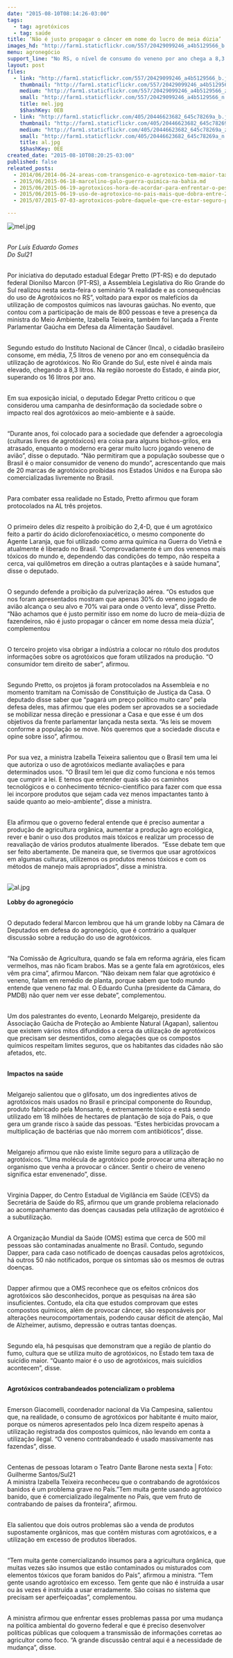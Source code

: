 ```yaml
---
date: "2015-08-10T08:14:26-03:00"
tags:
  - tag: agrotóxicos
  - tag: saúde
title: ‘Não é justo propagar o câncer em nome do lucro de meia dúzia’
images_hd: "http://farm1.staticflickr.com/557/20429099246_a4b5129566_b.jpg"
menu: agronegócio
support_line: "No RS, o nível de consumo do veneno por ano chega a 8,3 litros. Na região noroeste do Estado, é ainda pior, superando os 16 litros por ano."
layout: post
files:
  - link: "http://farm1.staticflickr.com/557/20429099246_a4b5129566_b.jpg"
    thumbnail: "http://farm1.staticflickr.com/557/20429099246_a4b5129566_t.jpg"
    medium: "http://farm1.staticflickr.com/557/20429099246_a4b5129566_z.jpg"
    small: "http://farm1.staticflickr.com/557/20429099246_a4b5129566_n.jpg"
    title: mel.jpg
    $$hashKey: 0EB
  - link: "http://farm1.staticflickr.com/405/20446623682_645c78269a_b.jpg"
    thumbnail: "http://farm1.staticflickr.com/405/20446623682_645c78269a_t.jpg"
    medium: "http://farm1.staticflickr.com/405/20446623682_645c78269a_z.jpg"
    small: "http://farm1.staticflickr.com/405/20446623682_645c78269a_n.jpg"
    title: al.jpg
    $$hashKey: 0EE
created_date: "2015-08-10T08:20:25-03:00"
published: false
releated_posts:
  - 2014/06/2014-06-24-areas-com-transgenico-e-agrotoxico-tem-maior-taxa-de-cancer-aponta-relatorio.md-e
  - 2015/06/2015-06-18-marcelino-galo-guerra-quimica-na-bahia.md
  - 2015/06/2015-06-19-agrotoxicos-hora-de-acordar-para-enfrentar-o-pesadelo.md
  - 2015/06/2015-06-19-uso-de-agrotoxico-no-pais-mais-que-dobra-entre-2000-e-2012.md
  - 2015/07/2015-07-03-agrotoxicos-pobre-daquele-que-cre-estar-seguro-pela-atuacao-governamental.md

---
```

<p><img alt="mel.jpg" src="http://farm1.staticflickr.com/557/20429099246_a4b5129566_b.jpg" /></p>

<p><br />
<em>Por Lu&iacute;s Eduardo Gomes<br />
Do Sul21</em></p>

<p><br />
Por iniciativa do deputado estadual Edegar Pretto (PT-RS) e do deputado federal Dionilso Marcon (PT-RS), a Assembleia Legislativa do Rio Grande do Sul realizou nesta sexta-feira o semin&aacute;rio &ldquo;A realidade e as consequ&ecirc;ncias do uso de Agrot&oacute;xicos no RS&rdquo;, voltado para expor os malef&iacute;cios da utiliza&ccedil;&atilde;o de compostos qu&iacute;micos nas lavouras ga&uacute;chas. No evento, que contou com a participa&ccedil;&atilde;o de mais de 800 pessoas e teve a presen&ccedil;a da ministra do Meio Ambiente, Izabella Teixeira, tamb&eacute;m foi lan&ccedil;ada a Frente Parlamentar Ga&uacute;cha em Defesa da Alimenta&ccedil;&atilde;o Saud&aacute;vel.</p>

<p><br />
Segundo estudo do Instituto Nacional de C&acirc;ncer (Inca), o cidad&atilde;o brasileiro consome, em m&eacute;dia, 7,5 litros de veneno por ano em consequ&ecirc;ncia da utiliza&ccedil;&atilde;o de agrot&oacute;xicos. No Rio Grande do Sul, este n&iacute;vel &eacute; ainda mais elevado, chegando a 8,3 litros. Na regi&atilde;o noroeste do Estado, &eacute; ainda pior, superando os 16 litros por ano.</p>

<p><br />
Em sua exposi&ccedil;&atilde;o inicial, o deputado Edegar Pretto criticou o que considerou uma campanha de desinforma&ccedil;&atilde;o da sociedade sobre o impacto real dos agrot&oacute;xicos ao meio-ambiente e &agrave; sa&uacute;de.</p>

<p><br />
&ldquo;Durante anos, foi colocado para a sociedade que defender a agroecologia (culturas livres de agrot&oacute;xicos) era coisa para alguns bichos-grilos, era atrasado, enquanto o moderno era gerar muito lucro jogando veneno de avi&atilde;o&rdquo;, disse o deputado. &ldquo;N&atilde;o permitiram que a popula&ccedil;&atilde;o soubesse que o Brasil &eacute; o maior consumidor de veneno do mundo&rdquo;, acrescentando que mais de 20 marcas de agrot&oacute;xico proibidas nos Estados Unidos e na Europa s&atilde;o comercializadas livremente no Brasil.</p>

<p><br />
Para combater essa realidade no Estado, Pretto afirmou que foram protocolados na AL tr&ecirc;s projetos.</p>

<p><br />
O primeiro deles diz respeito &agrave; proibi&ccedil;&atilde;o do 2,4-D, que &eacute; um agrot&oacute;xico feito a partir do &aacute;cido diclorofenoxiac&eacute;tico, o mesmo componente do Agente Laranja, que foi utilizado como arma qu&iacute;mica na Guerra do Vietn&atilde; e atualmente &eacute; liberado no Brasil. &ldquo;Comprovadamente &eacute; um dos venenos mais t&oacute;xicos do mundo e, dependendo das condi&ccedil;&otilde;es do tempo, n&atilde;o respeita a cerca, vai quil&ocirc;metros em dire&ccedil;&atilde;o a outras planta&ccedil;&otilde;es e &agrave; sa&uacute;de humana&rdquo;, disse o deputado.</p>

<p><br />
O segundo defende a proibi&ccedil;&atilde;o da pulveriza&ccedil;&atilde;o a&eacute;rea. &ldquo;Os estudos que nos foram apresentados mostram que apenas 30% do veneno jogado de avi&atilde;o alcan&ccedil;a o seu alvo e 70% vai para onde o vento leva&rdquo;, disse Pretto. &ldquo;N&atilde;o achamos que &eacute; justo permitir isso em nome do lucro de meia-d&uacute;zia de fazendeiros, n&atilde;o &eacute; justo propagar o c&acirc;ncer em nome dessa meia d&uacute;zia&rdquo;, complementou</p>

<p><br />
O terceiro projeto visa obrigar a ind&uacute;stria a colocar no r&oacute;tulo dos produtos informa&ccedil;&otilde;es sobre os agrot&oacute;xicos que foram utilizados na produ&ccedil;&atilde;o. &ldquo;O consumidor tem direito de saber&rdquo;, afirmou.</p>

<p><br />
Segundo Pretto, os projetos j&aacute; foram protocolados na Assembleia e no momento tramitam na Comiss&atilde;o de Constitui&ccedil;&atilde;o de Justi&ccedil;a da Casa. O deputado disse saber que &ldquo;pagar&aacute; um pre&ccedil;o pol&iacute;tico muito caro&rdquo; pela defesa deles, mas afirmou que eles podem ser aprovados se a sociedade se mobilizar nessa dire&ccedil;&atilde;o e pressionar a Casa e que esse &eacute; um dos objetivos da frente parlamentar lan&ccedil;ada nesta sexta. &ldquo;As leis se movem conforme a popula&ccedil;&atilde;o se move. N&oacute;s queremos que a sociedade discuta e opine sobre isso&rdquo;, afirmou.</p>

<p><br />
Por sua vez, a ministra Izabella Teixeira salientou que o Brasil tem uma lei que autoriza o uso de agrot&oacute;xicos mediante avalia&ccedil;&otilde;es e para determinados usos. &ldquo;O Brasil tem lei que diz como funciona e n&oacute;s temos que cumprir a lei. E temos que entender quais s&atilde;o os caminhos tecnol&oacute;gicos e o conhecimento t&eacute;cnico-cient&iacute;fico para fazer com que essa lei incorpore produtos que sejam cada vez menos impactantes tanto &agrave; sa&uacute;de quanto ao meio-ambiente&rdquo;, disse a ministra.</p>

<p><br />
Ela afirmou que o governo federal entende que &eacute; preciso aumentar a produ&ccedil;&atilde;o de agricultura org&acirc;nica, aumentar a produ&ccedil;&atilde;o agro ecol&oacute;gica, rever e banir o uso dos produtos mais t&oacute;xicos e realizar um processo de reavalia&ccedil;&atilde;o de v&aacute;rios produtos atualmente liberados. &nbsp;&ldquo;Esse debate tem que ser feito abertamente. De maneira que, se tivermos que usar agrot&oacute;xicos em algumas culturas, utilizemos os produtos menos t&oacute;xicos e com os m&eacute;todos de manejo mais apropriados&rdquo;, disse a ministra.<br />
&nbsp;</p>

<p><img alt="al.jpg" src="http://farm1.staticflickr.com/405/20446623682_645c78269a_b.jpg" /><br />
<br />
<strong>Lobby do agroneg&oacute;cio&nbsp;</strong></p>

<p><br />
O deputado federal Marcon lembrou que h&aacute; um grande lobby na C&acirc;mara de Deputados em defesa do agroneg&oacute;cio, que &eacute; contr&aacute;rio a qualquer discuss&atilde;o sobre a redu&ccedil;&atilde;o do uso de agrot&oacute;xicos.</p>

<p><br />
&ldquo;Na Comiss&atilde;o de Agricultura, quando se fala em reforma agr&aacute;ria, eles ficam vermelhos, mas n&atilde;o ficam brabos. Mas se a gente fala em agrot&oacute;xicos, eles v&ecirc;m pra cima&rdquo;, afirmou Marcon. &ldquo;N&atilde;o deixam nem falar que agrot&oacute;xico &eacute; veneno, falam em rem&eacute;dio de planta, porque sabem que todo mundo entende que veneno faz mal. O Eduardo Cunha (presidente da C&acirc;mara, do PMDB) n&atilde;o quer nem ver esse debate&rdquo;, complementou.</p>

<p><br />
Um dos palestrantes do evento, Leonardo Melgarejo, presidente da Associa&ccedil;&atilde;o Ga&uacute;cha de Prote&ccedil;&atilde;o ao Ambiente Natural (Agapan), salientou que existem v&aacute;rios mitos difundidos a cerca da utiliza&ccedil;&atilde;o de agrot&oacute;xicos que precisam ser desmentidos, como alega&ccedil;&otilde;es que os compostos qu&iacute;micos respeitam limites seguros, que os habitantes das cidades n&atilde;o s&atilde;o afetados, etc.</p>

<p><br />
<strong>Impactos na sa&uacute;de&nbsp;</strong></p>

<p><br />
Melgarejo salientou que o glifosato, um dos ingredientes ativos de agrot&oacute;xicos mais usados no Brasil e principal componente do Roundup, produto fabricado pela Monsanto, &eacute; extremamente t&oacute;xico e est&aacute; sendo utilizado em 18 milh&otilde;es de hectares de planta&ccedil;&atilde;o de soja do Pa&iacute;s, o que gera um grande risco &agrave; sa&uacute;de das pessoas. &ldquo;Estes herbicidas provocam a multiplica&ccedil;&atilde;o de bact&eacute;rias que n&atilde;o morrem com antibi&oacute;ticos&rdquo;, disse.</p>

<p><br />
Melgarejo afirmou que n&atilde;o existe limite seguro para a utiliza&ccedil;&atilde;o de agrot&oacute;xicos. &ldquo;Uma mol&eacute;cula de agrot&oacute;xico pode provocar uma altera&ccedil;&atilde;o no organismo que venha a provocar o c&acirc;ncer. Sentir o cheiro de veneno significa estar envenenado&rdquo;, disse.</p>

<p><br />
Virginia Dapper, do Centro Estadual de Vigil&acirc;ncia em Sa&uacute;de (CEVS) da Secret&aacute;ria de Sa&uacute;de do RS, afirmou que um grande problema relacionado ao acompanhamento das doen&ccedil;as causadas pela utiliza&ccedil;&atilde;o de agrot&oacute;xico &eacute; a subutiliza&ccedil;&atilde;o.</p>

<p><br />
A Organiza&ccedil;&atilde;o Mundial da Sa&uacute;de (OMS) estima que cerca de 500 mil pessoas s&atilde;o contaminadas anualmente no Brasil. Contudo, segundo Dapper, para cada caso notificado de doen&ccedil;as causadas pelos agrot&oacute;xicos, h&aacute; outros 50 n&atilde;o notificados, porque os sintomas s&atilde;o os mesmos de outras doen&ccedil;as.</p>

<p><br />
Dapper afirmou que a OMS reconhece que os efeitos cr&ocirc;nicos dos agrot&oacute;xicos s&atilde;o desconhecidos, porque as pesquisas na &aacute;rea s&atilde;o insuficientes. Contudo, ela cita que estudos comprovam que estes compostos qu&iacute;micos, al&eacute;m de provocar c&acirc;ncer, s&atilde;o respons&aacute;veis por altera&ccedil;&otilde;es neurocomportamentais, podendo causar d&eacute;ficit de aten&ccedil;&atilde;o, Mal de Alzheimer, autismo, depress&atilde;o e outras tantas doen&ccedil;as.</p>

<p><br />
Segundo ela, h&aacute; pesquisas que demonstram que a regi&atilde;o de plantio do fumo, cultura que se utiliza muito de agrot&oacute;xicos, no Estado tem taxa de suic&iacute;dio maior. &ldquo;Quanto maior &eacute; o uso de agrot&oacute;xicos, mais suic&iacute;dios acontecem&rdquo;, disse.</p>

<p><br />
<strong>Agrot&oacute;xicos contrabandeados potencializam o problema</strong></p>

<p><br />
Emerson Giacomelli, coordenador nacional da Via Campesina, salientou que, na realidade, o consumo de agrot&oacute;xicos por habitante &eacute; muito maior, porque os n&uacute;meros apresentados pelo Inca dizem respeito apenas &agrave; utiliza&ccedil;&atilde;o registrada dos compostos qu&iacute;micos, n&atilde;o levando em conta a utiliza&ccedil;&atilde;o ilegal. &ldquo;O veneno contrabandeado &eacute; usado massivamente nas fazendas&rdquo;, disse.</p>

<p><br />
Centenas de pessoas lotaram o Teatro Dante Barone nesta sexta | Foto: Guilherme Santos/Sul21<br />
A ministra Izabella Teixeira reconheceu que o contrabando de agrot&oacute;xicos banidos &eacute; um problema grave no Pa&iacute;s.&rdquo;Tem muita gente usando agrot&oacute;xico banido, que &eacute; comercializado ilegalmente no Pa&iacute;s, que vem fruto de contrabando de pa&iacute;ses da fronteira&rdquo;, afirmou.</p>

<p><br />
Ela salientou que dois outros problemas s&atilde;o a venda de produtos supostamente org&acirc;nicos, mas que cont&ecirc;m misturas com agrot&oacute;xicos, e a utiliza&ccedil;&atilde;o em excesso de produtos liberados.</p>

<p><br />
&ldquo;Tem muita gente comercializando insumos para a agricultura org&acirc;nica, que muitas vezes s&atilde;o insumos que est&atilde;o contaminados ou misturados com elementos t&oacute;xicos que foram banidos do Pa&iacute;s&rdquo;, afirmou a ministra. &ldquo;Tem gente usando agrot&oacute;xico em excesso. Tem gente que n&atilde;o &eacute; instru&iacute;da a usar ou &agrave;s vezes &eacute; instru&iacute;da a usar erradamente. S&atilde;o coisas no sistema que precisam ser aperfei&ccedil;oadas&rdquo;, complementou.</p>

<p><br />
A ministra afirmou que enfrentar esses problemas passa por uma mudan&ccedil;a na pol&iacute;tica ambiental do governo federal e que &eacute; preciso desenvolver pol&iacute;ticas p&uacute;blicas que coloquem a transmiss&atilde;o de informa&ccedil;&otilde;es corretas ao agricultor como foco. &ldquo;A grande discuss&atilde;o central aqui &eacute; a necessidade de mudan&ccedil;a&rdquo;, disse.</p>

